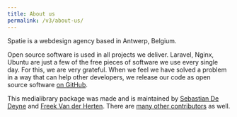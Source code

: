 ```yaml
---
title: About us
permalink: /v3/about-us/
---
```

Spatie is a webdesign agency based in Antwerp, Belgium.

Open source software is used in all projects we deliver. Laravel, Nginx, Ubuntu are just a few 
of the free pieces of software we use every single day. For this, we are very grateful. 
When we feel we have solved a problem in a way that can help other developers, 
we release our code as open source software [on GitHub](https://spatie.be/opensource).

This medialibrary package was made and is maintained by [Sebastian De Deyne](https://twitter.com/sebdedeyne) 
and [Freek Van der Herten](https://twitter.com/freekmurze). There are 
[many other contributors](https://github.com/spatie/laravel-medialibrary/graphs/contributors) as well.
